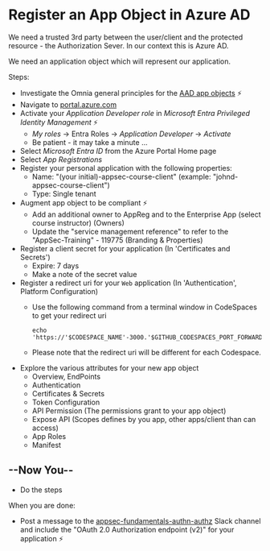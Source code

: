 # Register an App Object in Azure AD

We need a trusted 3rd party between the user/client and the protected resource - the Authorization Sever. In our context this is Azure AD.

We need an application object which will represent our application.

Steps:

* Investigate the Omnia general principles for the [AAD app objects](https://docs.omnia.equinor.com/governance/iam/App-General-Info/) ⚡️
* Navigate to [portal.azure.com](https://portal.azure.com)
* Activate your _Application Developer role_ in _Microsoft Entra Privileged Identity Management_ ⚡️
  * _My roles_ -> Entra Roles -> _Application Developer_ -> _Activate_
  * Be patient - it may take a minute ...
* Select _Microsoft Entra ID_ from the Azure Portal Home page
* Select _App Registrations_
* Register your personal application with the following properties:
  * Name: "(your initial)-appsec-course-client" (example: "johnd-appsec-course-client")
  * Type: Single tenant
* Augment app object to be compliant ⚡️
  * Add an additional owner to AppReg and to the Enterprise App (select course instructor) (Owners)
  * Update the "service management reference" to refer to the "AppSec-Training" - 119775 (Branding & Properties) 
* Register a client secret for your application (In 'Certificates and Secrets')
  * Expire: 7 days
  * Make a note of the secret value
* Register a redirect uri for your `Web` application (In 'Authentication', Platform Configuration)
  * Use the following command from a terminal window in CodeSpaces to get your redirect uri

    ```shell
    echo 'https://'$CODESPACE_NAME'-3000.'$GITHUB_CODESPACES_PORT_FORWARDING_DOMAIN'/'
    ```


  * Please note that the redirect uri will be different for each Codespace.
* Explore the various attributes for your new app object
  * Overview, EndPoints
  * Authentication
  * Certificates & Secrets
  * Token Configuration
  * API Permission (The permissions grant to your app object)
  * Expose API  (Scopes defines by you app, other apps/client than can access)
  * App Roles
  * Manifest
  
## --Now You--

* Do the steps

When you are done:

* Post a message to the [appsec-fundamentals-authn-authz](https://equinor.slack.com/archives/C051G3JV7NE) Slack channel and include the "OAuth 2.0 Authorization endpoint (v2)" for your application ⚡️
